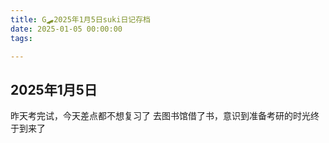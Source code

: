 ```yaml
---
title: G🛹2025年1月5日suki日记存档
date: 2025-01-05 00:00:00
tags:

---
```


## 2025年1月5日

昨天考完试，今天差点都不想复习了
去图书馆借了书，意识到准备考研的时光终于到来了
